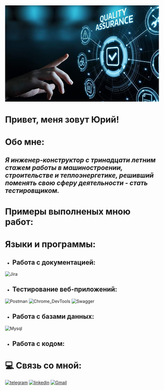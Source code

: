 ![Header](https://github.com/Uri1987/Uri1987/blob/main/assets/quality-assurance-servic_1.jpg__800x500_q80_crop_subject_location-570%2C252_subsampling-2.jpg)
# **Привет, меня зовут Юрий!**

# Обо мне: 
## *Я инженер-конструктор с тринадцати летним стажем работы в машиностроении, строительстве и теплоэнергетике, решивший поменять свою сферу деятельности - стать тестировщиком.*

# Примеры выполненых мною работ:



# Языки и программы:
* ## Работа с документацией:
![Jira](https://img.shields.io/badge/jira-%230A0FFF.svg?style=for-the-badge&logo=jira&logoColor=white)

* ## Тестирование веб-приложений:
![Postman](https://img.shields.io/badge/Postman-black?style=for-the-badge&logo=postman&logoSize=auto
)
![Chrome_DevTools](https://img.shields.io/badge/Chrome%20DevTools-black?style=for-the-badge&logo=googlechrome&logoColor=%234285F4&logoSize=auto&labelColor=white
)
![Swagger](https://img.shields.io/badge/-Swagger-%23Clojure?style=for-the-badge&logo=swagger&logoColor=white)
* ## Работа с базами данных:
![Mysql](https://img.shields.io/badge/MySQL-black?style=for-the-badge&logo=mysql&logoColor=%234479A1&logoSize=auto&labelColor=D3D3D3
)
* ## Работа с кодом:



# :computer: Связь со мной:
[![telegram](https://img.shields.io/badge/Telegram-black?style=for-the-badge&logo=telegram&logoColor=%2326A5E4&logoSize=auto&labelColor=white
)](https://t.me/pivovshkafu)
[![linkedin](https://img.shields.io/badge/linkedin-black?style=for-the-badge&logo=linkedin&logoColor=%230A66C2&logoSize=auto&labelColor=white)](https://www.linkedin.com/in/yury-yakubovich-288872321/)
[![Gmail](https://img.shields.io/badge/Gmail-D14836?style=for-the-badge&logo=gmail&logoColor=white)](mailto:pivovshkafu@gmail.com)
